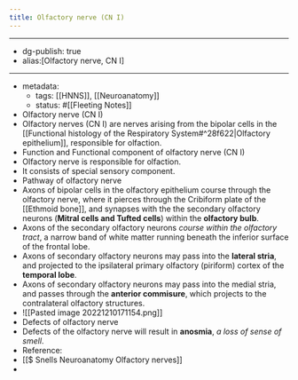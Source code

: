 ```yaml
---
title: Olfactory nerve (CN I)
---
```


- --
- dg-publish: true
- alias:[Olfactory nerve, CN I]
- --
- metadata:
	- tags: [[HNNS]], [[Neuroanatomy]]
	- status: #[[Fleeting Notes]]
- Olfactory nerve (CN I)
- Olfactory nerves (CN I) are nerves arising from the bipolar cells in the [[Functional histology of the Respiratory System#^28f622|Olfactory epithelium]], responsible for olfaction.
- Function and Functional component of olfactory nerve (CN I)
- Olfactory nerve is responsible for olfaction.
- It consists of special sensory component.
- Pathway of olfactory nerve
- Axons of bipolar cells in the olfactory epithelium course through the olfactory nerve, where it pierces through the Cribiform plate of the [[Ethmoid bone]], and synapses with the the secondary olfactory neurons (**Mitral cells and Tufted cells**) within the **olfactory bulb**.
- Axons of the secondary olfactory neurons *course within the olfactory tract*, a narrow band of white matter running beneath the inferior surface of the frontal lobe.
- Axons of secondary olfactory neurons may pass into the **lateral stria**, and projected to the ipsilateral primary olfactory (piriform) cortex of the **temporal lobe**.
- Axons of secondary olfactory neurons may pass into the medial stria, and passes through the **anterior commisure**, which projects to the contralateral olfactory structures.
- ![[Pasted image 20221210171154.png]]
- Defects of olfactory nerve
- Defects of the olfactory nerve will result in **anosmia**, *a loss of sense of smell*.
- Reference:
- [[$ Snells Neuroanatomy Olfactory nerves]]
-